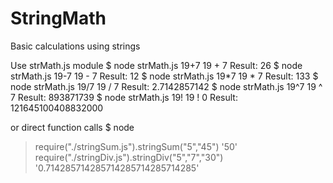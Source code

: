 # StringMath
Basic calculations using strings

Use strMath.js module
$ node strMath.js 19+7
19 + 7
Result: 26
$ node strMath.js 19-7
19 - 7
Result: 12
$ node strMath.js 19*7
19 * 7
Result: 133
$ node strMath.js 19/7
19 / 7
Result: 2.7142857142
$ node strMath.js 19^7
19 ^ 7
Result: 893871739
$ node strMath.js 19!
19 ! 0
Result: 121645100408832000

or direct function calls
$ node
> require("./stringSum.js").stringSum("5","45")
'50'
> require("./stringDiv.js").stringDiv("5","7","30")
'0.714285714285714285714285714285'
> 
